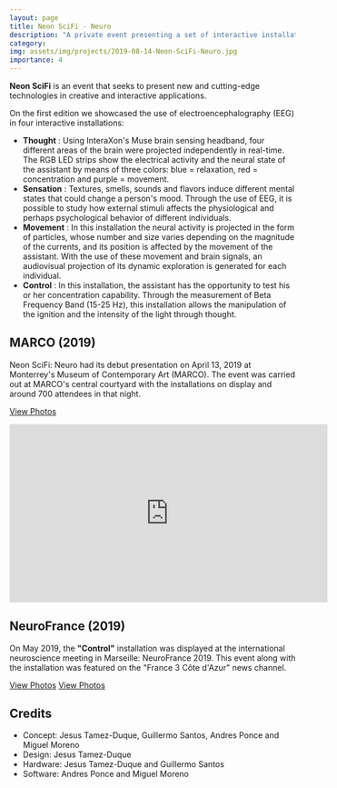 ```yaml
---
layout: page
title: Neon SciFi - Neuro
description: "A private event presenting a set of interactive installations controlled by EEG headbands."
category: 
img: assets/img/projects/2019-08-14-Neon-SciFi-Neuro.jpg
importance: 4
---
```


**Neon SciFi** is an event that seeks to present new and cutting-edge technologies in creative and interactive applications.

On the first edition we showcased the use of electroencephalography (EEG) in four interactive installations:
* **Thought** : Using InteraXon's Muse brain sensing headband, four different areas of the brain were projected independently in real-time. The RGB LED strips show the electrical activity and the neural state of the assistant by means of three colors: blue = relaxation, red = concentration and purple = movement.
* **Sensation** : Textures, smells, sounds and flavors induce different mental states that could change a person's mood. Through the use of EEG, it is possible to study how external stimuli affects the physiological and perhaps psychological behavior of different individuals.
* **Movement** : In this installation the neural activity is projected in the form of particles, whose number and size varies depending on the magnitude of the currents, and its position is affected by the movement of the assistant. With the use of these movement and brain signals, an audiovisual projection of its dynamic exploration is generated for each individual.
* **Control** : In this installation, the assistant has the opportunity to test his or her concentration capability. Through the measurement of Beta Frequency Band (15-25 Hz), this installation allows the manipulation of the ignition and the intensity of the light through thought.

## MARCO (2019)

Neon SciFi: Neuro had its debut presentation on April 13, 2019 at Monterrey's Museum of Contemporary Art (MARCO). The event was carried out at MARCO's central courtyard with the installations on display and around 700 attendees in that night.

[View Photos](https://www.facebook.com/TamezDuque/posts/1644915758986060)

<iframe src="https://www.facebook.com/plugins/video.php?height=314&href=https%3A%2F%2Fwww.facebook.com%2FTamezDuque%2Fvideos%2F657232598060332%2F&show_text=false&width=560" width="560" height="314" style="border:none;overflow:hidden" scrolling="no" frameborder="0" allowfullscreen="true" allow="autoplay; clipboard-write; encrypted-media; picture-in-picture; web-share" allowFullScreen="true"></iframe>

## NeuroFrance (2019)

On May 2019, the **"Control"** installation was displayed at the international neuroscience meeting in Marseille: NeuroFrance 2019. This event along with the installation was featured on the
"France 3 Côte d'Azur" news channel.

[View Photos](https://www.facebook.com/TamezDuque/posts/1672565782887724)
[View Photos](https://www.facebook.com/TamezDuque/posts/1680702182074084)

## Credits
* Concept: Jesus Tamez-Duque, Guillermo Santos, Andres Ponce and Miguel Moreno
* Design: Jesus Tamez-Duque
* Hardware: Jesus Tamez-Duque and Guillermo Santos
* Software: Andres Ponce and Miguel Moreno
